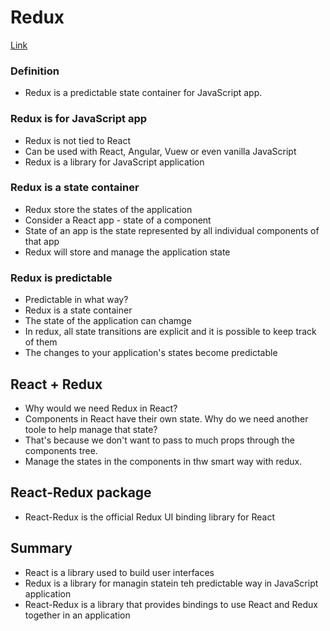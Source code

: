 # Redux
[Link](https://www.youtube.com/watch?v=9boMnm5X9ak&list=PLC3y8-rFHvwheJHvseC3I0HuYI2f46oAK)

### Definition
* Redux is a predictable state container for JavaScript app.

### Redux is for JavaScript app
* Redux is not tied to React
* Can be used with React, Angular, Vuew or even vanilla JavaScript
* Redux is a library for JavaScript application

### Redux is a state container
* Redux store the states of the application
* Consider a React app - state of a component
* State of an app is the state represented by all individual components of that app
* Redux will store and manage the application state

### Redux is predictable
* Predictable in what way?
* Redux is a state container
* The state of the application can chamge
* In redux, all state transitions are explicit and it is possible to keep track of them
* The changes to your application's states become predictable

## React + Redux
* Why would we need Redux in React?
* Components in React have their own state. Why do we need another toole to help manage that state?
* That's because we don't want to pass to much props through the components tree.
* Manage the states in the components in thw smart way with redux.

## React-Redux package
* React-Redux is the official Redux UI binding library for React

## Summary
* React is a library used to build user interfaces
* Redux is a library for managin statein teh predictable way in JavaScript application
* React-Redux is a library that provides bindings to use React and Redux together in an application